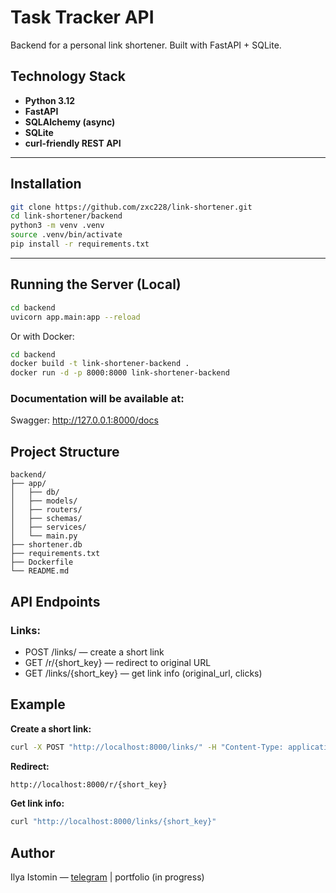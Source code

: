 # Task Tracker API

Backend for a personal link shortener. Built with FastAPI + SQLite.

## Technology Stack

- **Python 3.12**
- **FastAPI**
- **SQLAlchemy (async)**
- **SQLite**
- **curl-friendly REST API**

---

## Installation

```bash
git clone https://github.com/zxc228/link-shortener.git
cd link-shortener/backend
python3 -m venv .venv
source .venv/bin/activate
pip install -r requirements.txt

```

--- 
## Running the Server (Local)

```bash
cd backend
uvicorn app.main:app --reload
```

Or with Docker:

```bash
cd backend
docker build -t link-shortener-backend .
docker run -d -p 8000:8000 link-shortener-backend
```

### Documentation will be available at:
Swagger: http://127.0.0.1:8000/docs

## Project Structure
```
backend/
├── app/
│   ├── db/
│   ├── models/
│   ├── routers/
│   ├── schemas/
│   ├── services/
│   └── main.py
├── shortener.db
├── requirements.txt
├── Dockerfile
└── README.md
```


## API Endpoints
### Links:

- POST /links/ — create a short link
- GET /r/{short_key} — redirect to original URL
- GET /links/{short_key} — get link info (original_url, clicks)


## Example

**Create a short link:**
```bash
curl -X POST "http://localhost:8000/links/" -H "Content-Type: application/json" -d '{"original_url": "https://example.com"}'
```

**Redirect:**
```bash
http://localhost:8000/r/{short_key}
```

**Get link info:**
```bash
curl "http://localhost:8000/links/{short_key}"
```


## Author
Ilya Istomin — [telegram](https://t.me/diabobus) | portfolio (in progress)